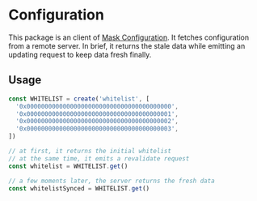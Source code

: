 # Configuration

This package is an client of [Mask Configuration](https://github.com/DimensionDev/Mask-Configuration). It fetches configuration from a remote server. In brief, it returns the stale data while emitting an updating request to keep data fresh finally.

## Usage

```ts
const WHITELIST = create('whitelist', [
  '0x0000000000000000000000000000000000000000',
  '0x0000000000000000000000000000000000000001',
  '0x0000000000000000000000000000000000000002',
  '0x0000000000000000000000000000000000000003',
])

// at first, it returns the initial whitelist
// at the same time, it emits a revalidate request
const whitelist = WHITELIST.get()

// a few moments later, the server returns the fresh data
const whitelistSynced = WHITELIST.get()
```
